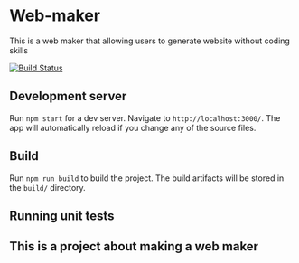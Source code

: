 # Web-maker

This is a web maker that allowing users to generate website without coding skills

[![Build Status](https://travis-ci.org/joemccann/dillinger.svg?branch=master)](https://github.com/shiyu3169)

## Development server

Run `npm start` for a dev server. Navigate to `http://localhost:3000/`. The app will automatically reload if you change any of the source files.

## Build

Run `npm run build` to build the project. The build artifacts will be stored in the `build/` directory.
## Running unit tests

## This is a project about making a web maker
